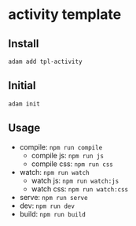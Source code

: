 # activity template

## Install

`adam add tpl-activity`

## Initial

`adam init`

## Usage

+ compile: `npm run compile`
    + compile js: `npm run js`
    + compile css: `npm run css`
+ watch: `npm run watch`
    + watch js: `npm run watch:js`
    + watch css: `npm run watch:css`
+ serve: `npm run serve`
+ dev: `npm run dev`
+ build: `npm run build`
